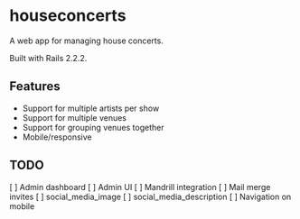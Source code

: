 # houseconcerts

A web app for managing house concerts.

Built with Rails 2.2.2.

## Features
* Support for multiple artists per show
* Support for multiple venues
* Support for grouping venues together
* Mobile/responsive

## TODO
[ ] Admin dashboard
[ ] Admin UI
[ ] Mandrill integration
[ ] Mail merge invites
[ ] social_media_image
[ ] social_media_description
[ ] Navigation on mobile